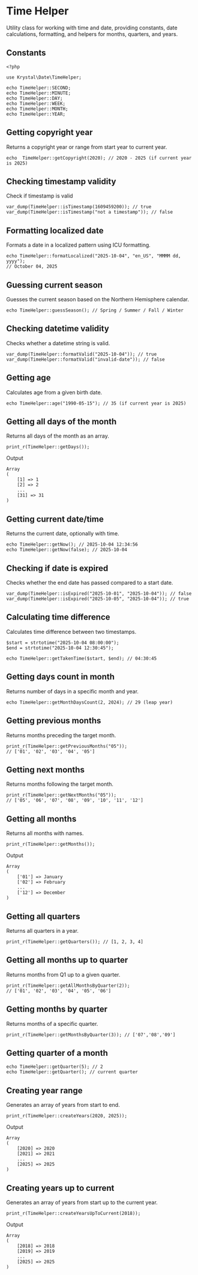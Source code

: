Time Helper
=====

Utility class for working with time and date, providing constants, date calculations, formatting, and helpers for months, quarters, and years.

## Constants

    <?php
    
    use Krystal\Date\TimeHelper;
    
    echo TimeHelper::SECOND;
    echo TimeHelper::MINUTE;
    echo TimeHelper::DAY;
    echo TimeHelper::WEEK;
    echo TimeHelper::MONTH;
    echo TimeHelper::YEAR;


## Getting copyright year

Returns a copyright year or range from start year to current year.

    echo  TimeHelper::getCopyright(2020); // 2020 - 2025 (if current year is 2025)

## Checking timestamp validity

Check if timestamp is valid

    var_dump(TimeHelper::isTimestamp(1609459200)); // true
    var_dump(TimeHelper::isTimestamp("not a timestamp")); // false

## Formatting localized date

Formats a date in a localized pattern using ICU formatting.

    echo TimeHelper::formatLocalized("2025-10-04", "en_US", "MMMM dd, yyyy");
    // October 04, 2025

## Guessing current season

Guesses the current season based on the Northern Hemisphere calendar.

    echo TimeHelper::guessSeason(); // Spring / Summer / Fall / Winter

## Checking datetime validity

Checks whether a datetime string is valid.

    var_dump(TimeHelper::formatValid("2025-10-04")); // true
    var_dump(TimeHelper::formatValid("invalid-date")); // false

## Getting age

Calculates age from a given birth date.

    echo TimeHelper::age("1990-05-15"); // 35 (if current year is 2025)

## Getting all days of the month

Returns all days of the month as an array.

    print_r(TimeHelper::getDays());

Output

    Array
    (
        [1] => 1
        [2] => 2
        ...
        [31] => 31
    )

## Getting current date/time

Returns the current date, optionally with time.

    echo TimeHelper::getNow(); // 2025-10-04 12:34:56
    echo TimeHelper::getNow(false); // 2025-10-04


## Checking if date is expired

Checks whether the end date has passed compared to a start date.

    var_dump(TimeHelper::isExpired("2025-10-01", "2025-10-04")); // false
    var_dump(TimeHelper::isExpired("2025-10-05", "2025-10-04")); // true

## Calculating time difference

Calculates time difference between two timestamps.

    $start = strtotime("2025-10-04 08:00:00");
    $end = strtotime("2025-10-04 12:30:45");
    
    echo TimeHelper::getTakenTime($start, $end); // 04:30:45

## Getting days count in month

Returns number of days in a specific month and year.

    echo TimeHelper::getMonthDaysCount(2, 2024); // 29 (leap year)

## Getting previous months

Returns months preceding the target month.

    print_r(TimeHelper::getPreviousMonths("05"));
    // ['01', '02', '03', '04', '05']


## Getting next months

Returns months following the target month.

    print_r(TimeHelper::getNextMonths("05"));
    // ['05', '06', '07', '08', '09', '10', '11', '12']

## Getting all months

Returns all months with names.

    print_r(TimeHelper::getMonths());

Output

    Array
    (
        ['01'] => January
        ['02'] => February
        ...
        ['12'] => December
    )

## Getting all quarters

Returns all quarters in a year.

    print_r(TimeHelper::getQuarters()); // [1, 2, 3, 4]

## Getting all months up to quarter

Returns months from Q1 up to a given quarter.

    print_r(TimeHelper::getAllMonthsByQuarter(2));
    // ['01', '02', '03', '04', '05', '06']


## Getting months by quarter

Returns months of a specific quarter.

    print_r(TimeHelper::getMonthsByQuarter(3)); // ['07','08','09']


## Getting quarter of a month

    echo TimeHelper::getQuarter(5); // 2
    echo TimeHelper::getQuarter(); // current quarter

## Creating year range

Generates an array of years from start to end.

    print_r(TimeHelper::createYears(2020, 2025));

Output

    Array
    (
        [2020] => 2020
        [2021] => 2021
        ...
        [2025] => 2025
    )

## Creating years up to current

Generates an array of years from start up to the current year.

    print_r(TimeHelper::createYearsUpToCurrent(2018));

Output

    Array
    (
        [2018] => 2018
        [2019] => 2019
        ...
        [2025] => 2025
    )
